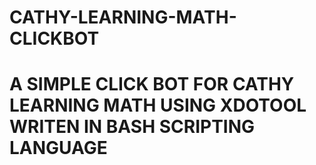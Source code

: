 # CATHY-LEARNING-MATH-CLICKBOT

# A SIMPLE CLICK BOT FOR CATHY LEARNING MATH USING XDOTOOL WRITEN IN BASH SCRIPTING LANGUAGE

